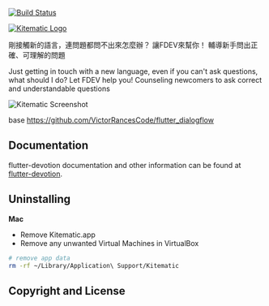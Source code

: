 





[![Build Status](https://travis-ci.org/docker/kitematic.svg?branch=master)](https://travis-ci.org/docker/kitematic)


[![Kitematic Logo](https://cloud.githubusercontent.com/assets/251292/5269258/1b229c3c-7a2f-11e4-96f1-e7baf3c86d73.png)](https://kitematic.com)


剛接觸新的語言，連問題都問不出來怎麼辦？
讓FDEV來幫你！
輔導新手問出正確、可理解的問題


Just getting in touch with a new language, even if you can't ask questions, what should I do?
Let FDEV help you!
Counseling newcomers to ask correct and understandable questions

![Kitematic Screenshot](https://cloud.githubusercontent.com/assets/251292/8246120/d3ab271a-15ed-11e5-8736-9a730a27c79a.png)


base https://github.com/VictorRancesCode/flutter_dialogflow


## Documentation

flutter-devotion documentation and other information can be found at [flutter-devotion](https://github.com/flutter-devotion).

## Uninstalling

**Mac**

- Remove Kitematic.app
- Remove any unwanted Virtual Machines in VirtualBox
```bash
# remove app data
rm -rf ~/Library/Application\ Support/Kitematic
```

## Copyright and License

<!-- Code released under the [Apache license](LICENSE). -->
<!-- Images are copyrighted by [Docker, Inc](https://www.docker.com/). -->

